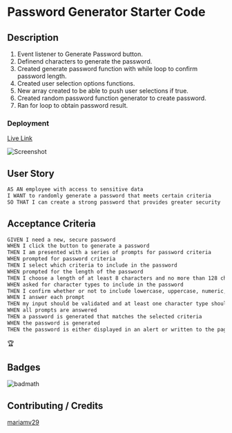 # Password Generator Starter Code

## Description

1. Event listener to Generate Password button.
2. Definend characters to generate the password.
3. Created generate password function with while loop to confirm password length.
4. Created user selection options functions.
5. New array created to be able to push user selections if true.
6. Created random password function generator to create password.
7. Ran for loop to obtain password result.

### Deployment
[Live Link](https://mariamv29.github.io/password-generator/)


![Screenshot](https://user-images.githubusercontent.com/83253575/120120613-eef6b200-c163-11eb-9a25-eb1cc76db4ac.png)


## User Story

```md
AS AN employee with access to sensitive data
I WANT to randomly generate a password that meets certain criteria
SO THAT I can create a strong password that provides greater security
```

## Acceptance Criteria

```md
GIVEN I need a new, secure password
WHEN I click the button to generate a password
THEN I am presented with a series of prompts for password criteria
WHEN prompted for password criteria
THEN I select which criteria to include in the password
WHEN prompted for the length of the password
THEN I choose a length of at least 8 characters and no more than 128 characters
WHEN asked for character types to include in the password
THEN I confirm whether or not to include lowercase, uppercase, numeric, and/or special characters
WHEN I answer each prompt
THEN my input should be validated and at least one character type should be selected
WHEN all prompts are answered
THEN a password is generated that matches the selected criteria
WHEN the password is generated
THEN the password is either displayed in an alert or written to the page
```



🏆 
## Badges

![badmath](https://img.shields.io/github/languages/top/nielsenjared/badmath)




## Contributing / Credits

[mariamv29](https://github.com/mariamv29/README-generator.git)


